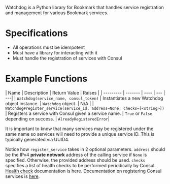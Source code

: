 <!-- TITLE: Watchdog -->

Watchdog is a Python library for Bookmark that handles service registration and management for various Bookmark services.
# Specifications
- All operations must be idempotent
- Must have a library for interacting with it
- Must handle the registration of services with Consul
# Example Functions
| Name | Description | Return Value | Raises |
| --------- | ------- | ---- | --- | ---|
| `Watchdog(service_name, consul_token)` | Instantiates a new Watchdog object instance. | `Watchdog` object. | N/A |
| `Watchdog#register_service(service_id, address=None, checks=[<string>])` | Registers a service with Consul given a service name. | `True` or `False` depending on success. | `AlreadyRegisteredError`|

It is important to know that many services may be registered under the same name so services will need to provide a unique service ID. This is typically generated via UUID4.

Notice how `register_service` takes in 2 optional parameters. `address` should be the IPv4 **private network** address of the calling service if `None` is specified. Otherwise, the provided address should be used. `checks` specifies a list of health checks to be performed periodically by Consul. [Health check](https://www.consul.io/api/agent/check.html) documentation is here. Documentation on registering Consul services is [here](https://www.consul.io/api/agent/service.html).